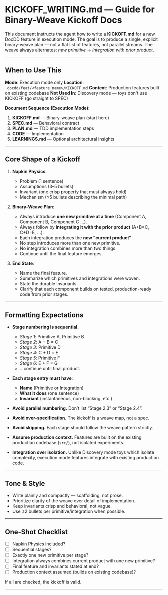 # KICKOFF_WRITING.md — Guide for Binary-Weave Kickoff Docs

This document instructs the agent how to write a **KICKOFF.md** for a new DocDD feature in execution mode.
The goal is to produce a single, explicit binary-weave plan — not a flat list of features, not parallel streams.
The weave always alternates: *new primitive → integration with prior product*.

---

## When to Use This

**Mode**: Execution mode only
**Location**: `.docdd/feat/<feature_name>/KICKOFF.md`
**Context**: Production features built on existing codebase
**Not Used In**: Discovery mode — toys don't use KICKOFF (go straight to SPEC)

**Document Sequence (Execution Mode)**:
1. **KICKOFF.md** — Binary-weave plan (start here)
2. **SPEC.md** — Behavioral contract
3. **PLAN.md** — TDD implementation steps
4. **CODE** — Implementation
5. **LEARNINGS.md** — Optional architectural insights

---

## Core Shape of a Kickoff

1. **Napkin Physics**:  
   - Problem (1 sentence)  
   - Assumptions (3–5 bullets)  
   - Invariant (one crisp property that must always hold)  
   - Mechanism (≤5 bullets describing the minimal path)  

2. **Binary-Weave Plan**:
   - Always introduce **one new primitive at a time** (Component A, Component B, Component C …).
   - Always follow by **integrating it with the prior product** (A+B=C, C+D=E, …).
   - Each integration produces the **new "current product"**.
   - No step introduces more than one new primitive.
   - No integration combines more than two things.
   - Continue until the final feature emerges.  

3. **End State**:
   - Name the final feature.
   - Summarize which primitives and integrations were woven.
   - State the durable invariants.
   - Clarify that each component builds on tested, production-ready code from prior stages.  

---

## Formatting Expectations

- **Stage numbering is sequential.**  
  - *Stage 1*: Primitive A, Primitive B  
  - *Stage 2*: A + B = C  
  - *Stage 3*: Primitive D  
  - *Stage 4*: C + D = E  
  - *Stage 5*: Primitive F  
  - *Stage 6*: E + F = G  
  - …continue until final product.  

- **Each stage entry must have**:
  - **Name** (Primitive or Integration)
  - **What it does** (one sentence)
  - **Invariant** (instantaneous, non-blocking, etc.)  

- **Avoid parallel numbering.** Don’t list “Stage 2.3” or “Stage 2.4”.  
- **Avoid over-specification.** The kickoff is a weave map, not a spec.  
- **Avoid skipping.** Each stage should follow the weave pattern strictly.
- **Assume production context.** Features are built on the existing production codebase (`src/`), not isolated experiments.
- **Integration over isolation.** Unlike Discovery mode toys which isolate complexity, execution mode features integrate with existing production code.  

---

## Tone & Style

- Write plainly and compactly — scaffolding, not prose.  
- Prioritize clarity of the weave over detail of implementation.  
- Keep invariants crisp and behavioral, not vague.  
- Use ≤2 bullets per primitive/integration when possible.  

---

## One-Shot Checklist

- [ ] Napkin Physics included?
- [ ] Sequential stages?
- [ ] Exactly one new primitive per stage?
- [ ] Integration always combines current product with one new primitive?
- [ ] Final feature and invariants stated at end?
- [ ] Production context assumed (builds on existing codebase)?

If all are checked, the kickoff is valid.  

---